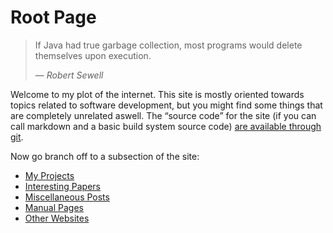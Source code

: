 # Root Page

> If Java had true garbage collection, most programs would delete themselves
> upon execution.
>
> — _Robert Sewell_

Welcome to my plot of the internet.  This site is mostly oriented towards topics
related to software development, but you might find some things that are
completely unrelated aswell.  The “source code” for the site (if you can call
markdown and a basic build system source code) [are available through git][1].

Now go branch off to a subsection of the site:

  - [My Projects][2]
  - [Interesting Papers][3]
  - [Miscellaneous Posts][4]
  - [Manual Pages][5]
  - [Other Websites][6]

[1]: https://git.thomasvoss.com/thomasvoss.com
[2]: /en/code
[3]: /en/doc
[4]: /en/etc
[5]: /en/man
[6]: /en/www
